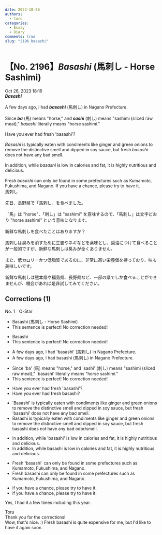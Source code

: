 ```yaml
---
date: 2023-10-26
authors:
  - toru
categories:
  - Essay
  - Diary
comments: true
slug: "2196_basashi"
---
```


# 【No. 2196】<strong><em>Basashi</strong></em> (馬刺し - Horse Sashimi)
<div class="date">Oct 26, 2023 18:19</div>
<div id="post"><div id="body_show_ori">
<strong><em>Basashi</strong></em><br/><br/>A few days ago, I had <strong><em>basashi</em></strong> (馬刺し) in Nagano Prefecture.<br/><br/>Since <strong><em>ba</em></strong> (馬) means "horse," and <strong><em>sashi</em></strong> (刺し) means "sashimi (sliced raw meat)," <em>basashi</em> literally means "horse sashimi."<br/><br/>Have you ever had fresh 'basashi'?<br/><br/><em>Basashi</em> is typically eaten with condiments like ginger and green onions to remove the distinctive smell and dipped in soy sauce, but fresh <em>basashi</em> does not have any bad smell.<br/><br/>In addition, while <em>basashi</em> is low in calories and fat, it is highly nutritious and delicious.<br/><br/>Fresh <em>basashi</em> can only be found in some prefectures such as Kumamoto, Fukushima, and Nagano. If you have a chance, please try to have it.
</div></div>

<!-- more -->

<div id="post_ja"><div id="body_show_mo">
馬刺し<br/><br/>先日、長野県で「馬刺し」を食べました。<br/><br/>「馬」は "horse"、「刺し」は "sashimi" を意味するので、「馬刺し」は文字どおり "horse sashimi" という意味になります。<br/><br/>新鮮な馬刺しを食べたことはありますか？<br/><br/>馬刺しは臭みを消すために生姜やネギなどを薬味とし、醤油につけて食べることが一般的ですが、新鮮な馬刺しは臭みが全くありません。<br/><br/>また、低カロリーかつ低脂質であるのに、非常に高い栄養価を持っており、味も美味しいです。<br/><br/>新鮮な馬刺しは熊本県や福島県、長野県など、一部の県でしか食べることができませんが、機会があれば是非試してみてください。
</div></div>

## Corrections (1)
<div id="block"><div class="first_name"> No. 1　<span class="just_name">O-Star</span></div><div id="block2">
<ul class="correction_field">
<li class="incorrect">Basashi (馬刺し - Horse Sashimi)</li>
<li class="corrected perfect">This sentence is perfect! No correction needed!</li>
</ul>
<ul class="correction_field">
<li class="incorrect">Basashi</li>
<li class="corrected perfect">This sentence is perfect! No correction needed!</li>
</ul>
<ul class="correction_field">
<li class="incorrect">A few days ago, I had 'basashi' (馬刺し) in Nagano Prefecture.</li>
<li class="corrected correct">
A few days ago, I had <span class="f_bold">basashi </span>(馬刺し) in Nagano Prefecture.
</li>
</ul>
<ul class="correction_field">
<li class="incorrect">Since 'ba' (馬) means "horse," and 'sashi' (刺し) means "sashimi (sliced raw meat)," 'basashi' literally means "horse sashimi."</li>
<li class="corrected perfect">This sentence is perfect! No correction needed!</li>
</ul>
<ul class="correction_field">
<li class="incorrect">Have you ever had fresh 'basashi'?</li>
<li class="corrected correct">
Have you ever had fresh<span class="f_bold"> basashi?</span>
</li>
</ul>
<ul class="correction_field">
<li class="incorrect">'Basashi' is typically eaten with condiments like ginger and green onions to remove the distinctive smell and dipped in soy sauce, but fresh 'basashi' does not have any bad smell.</li>
<li class="corrected correct">
<span class="f_bold">Basashi </span>is typically eaten with condiments like ginger and green onions to remove the distinctive smell and dipped in soy sauce, but fresh <span class="f_bold">basashi </span>does not have any bad <span class="f_blue">odor/smell</span>.
</li>
</ul>
<ul class="correction_field">
<li class="incorrect">In addition, while 'basashi' is low in calories and fat, it is highly nutritious and delicious.</li>
<li class="corrected correct">
In addition, while<span class="f_bold"> basashi</span> is low in calories and fat, it is highly nutritious and delicious.
</li>
</ul>
<ul class="correction_field">
<li class="incorrect">Fresh 'basashi' can only be found in some prefectures such as Kumamoto, Fukushima, and Nagano.</li>
<li class="corrected correct">
Fresh <span class="f_bold">basashi </span>can only be found in some prefectures such as Kumamoto, Fukushima, and Nagano.
</li>
</ul>
<ul class="correction_field">
<li class="incorrect">If you have a chance, please try to have it.</li>
<li class="corrected correct">
If you have a chance, please try <span class="sline"><span class="f_red">to have</span></span> it.
</li>
</ul>
<p class="comment_small">
 Yes, I had it  a few times including this year.
</p>

</div><div class="name"><span class="just_name">Toru</span><br>
Thank you for the corrections!<br/>Wow, that's nice. :) Fresh basashi is quite expensive for me, but I'd like to have it again soon.
</div>
</div>
